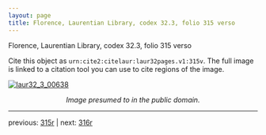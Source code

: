 ```yaml
---
layout: page
title: Florence, Laurentian Library, codex 32.3, folio 315 verso
---
```


Florence, Laurentian Library, codex 32.3, folio 315 verso

Cite this object as `urn:cite2:citelaur:laur32pages.v1:315v`.  The full image is linked to a citation tool you can use to cite regions of the image.

[![laur32_3_00638](http://www.homermultitext.org/iipsrv?IIIF=/project/homer/pyramidal/deepzoom/citelaur/laur32imgs/v1/laur32_3_00638.tif/full/800,/0/default.jpg)](http://www.homermultitext.org/ict2/?urn=urn:cite2:citelaur:laur32imgs.v1:laur32_3_00638) 

<p style="text-align: center; font-style: italic;">Image presumed to in the public domain.</p>

---

previous: [315r](../315r/) | next: [316r](../316r/)